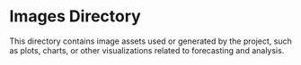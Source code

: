 # Images Directory

This directory contains image assets used or generated by the project, such as plots, charts, or other visualizations related to forecasting and analysis. 